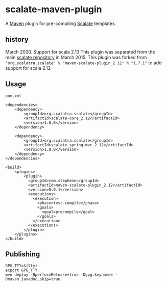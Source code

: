 scalate-maven-plugin
====================

A [Maven][1] plugin for pre-compiling [Scalate][2] templates.

history
---
March 2020. Support for scala 2.13
This plugin was separated from the main [scalate repository][3] in March 2015.
This plugin was forked from `"org.scalatra.scalate" % "maven-scalate-plugin_2.11" % "1.7.1"` to add support for scala 2.12


Usage
---

```
pom.xml

<dependencies>
	<dependency>
	    <groupId>org.scalatra.scalate</groupId>
	    <artifactId>scalate-core_2.12</artifactId>
	    <version>1.8.0</version>
	</dependency>

	<dependency>
	    <groupId>org.scalatra.scalate</groupId>
	    <artifactId>scalate-spring-mvc_2.12</artifactId>
	    <version>1.8.0</version>
	</dependency>
</dependencies>

<build>
	<plugins>
		<plugin>
		  <groupId>com.stephenn</groupId>
		  <artifactId>maven-scalate-plugin_2.12</artifactId>
		  <version>0.0.1</version>
		  <executions>
		    <execution>
		      <phase>test-compile</phase>
		      <goals>
		        <goal>precompile</goal>
		      </goals>
		    </execution>
		  </executions>
		</plugin>
	</plugins>
</build>

```


Publishing
---

```
GPG_TTY=$(tty)
export GPG_TTY
mvn deploy -DperformRelease=true -Dgpg.keyname= -Dmaven.javadoc.skip=true
```

[1]: http://maven.apache.org
[2]: http://scalate.github.io/scalate
[3]: https://github.com/scalate/scalate